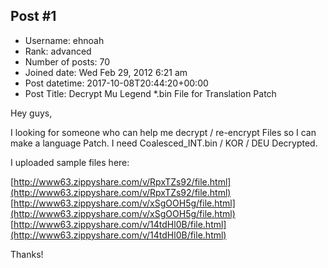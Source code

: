 ## Post #1
- Username: ehnoah
- Rank: advanced
- Number of posts: 70
- Joined date: Wed Feb 29, 2012 6:21 am
- Post datetime: 2017-10-08T20:44:20+00:00
- Post Title: Decrypt Mu Legend *.bin File for Translation Patch

Hey guys,

I looking for someone who can help me decrypt / re-encrypt Files so I can make a language Patch. I need Coalesced_INT.bin / KOR / DEU Decrypted. 

I uploaded sample files here:

[http://www63.zippyshare.com/v/RpxTZs92/file.html](http://www63.zippyshare.com/v/RpxTZs92/file.html)
[http://www63.zippyshare.com/v/xSgOOH5g/file.html](http://www63.zippyshare.com/v/xSgOOH5g/file.html)
[http://www63.zippyshare.com/v/14tdHl0B/file.html](http://www63.zippyshare.com/v/14tdHl0B/file.html)

Thanks!
